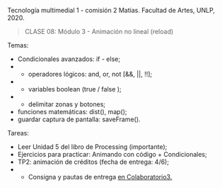Tecnología multimedial 1 - comisión 2 Matias. Facultad de Artes, UNLP, 2020.

> CLASE 08: Módulo 3 - Animación no lineal (reload)

Temas:

- Condicionales avanzados: if - else;
- - operadores lógicos: and, or, not [&&, ||, !!];
- - variables boolean (true / false );
- - delimitar zonas y botones;
- funciones matemáticas: dist(), map();
- guardar captura de pantalla: saveFrame().


Tareas:
- Leer Unidad 5 del libro de Processing (importante);
- Ejercicios para practicar: Animando con código + Condicionales;
- TP2: animación de créditos (fecha de entrega: 4/6);
- - Consigna y pautas de entrega [en Colaboratorio3.](http://www.colaboratorio3.org/mod/assign/view.php?id=107)
